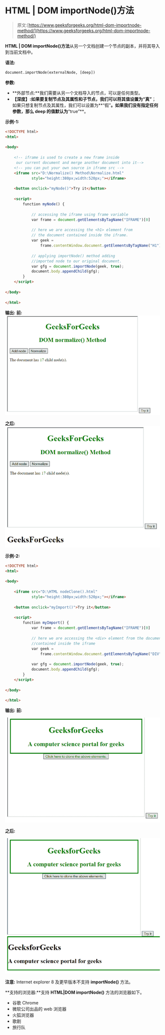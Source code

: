 # HTML | DOM importNode()方法

> 原文:[https://www.geeksforgeeks.org/html-dom-importnode-method/](https://www.geeksforgeeks.org/html-dom-importnode-method/)

**HTML | DOM importNode()方法**从另一个文档创建一个节点的副本，并将其导入到当前文档中。

**语法:**

```html
document.importNode(externalNode, [deep])

```

**参数:**

*   **外部节点:**我们需要从另一个文档导入的节点，可以是任何类型。
*   **【深度】:**如果要复制节点及其属性和子节点，我们可以将其值设置为**“真”**；如果只想复制节点及其属性，我们可以设置为**“假”**。如果我们没有指定任何参数，那么 **deep** 的值默认为**“true”**。

**示例-1:**

```html
<!DOCTYPE html>
<html>

<body>

    <!-- iframe is used to create a new frame inside
     our current document and merge another document into it-->
    <!-- you can put your own source in iframe src -->
    <iframe src="D:\Normalize() Method\Normalize.html" 
            style="height:380px;width:520px;"></iframe>

    <button onclick="myNode()">Try it</button>

    <script>
        function myNode() {

            // accessing the iframe using frame variable
            var frame = document.getElementsByTagName("IFRAME")[0]

            // here we are accessing the <h1> element from 
            // the document contained inside the iframe.
            var geek = 
                frame.contentWindow.document.getElementsByTagName("H1")[0];

            // applying importNode() method adding 
            //imported node to our original document.
            var gfg = document.importNode(geek, true);
            document.body.appendChild(gfg);
        }
    </script>

</body>

</html>
```

**输出:**
**前:**
![](img/3100edfa4fe0575b560c119d6bf0c755.png)

**之后:**
![](img/98f038bd2f588218f5ef4daa863131b6.png)

**示例-2:**

```html
<!DOCTYPE html>
<html>

<body>

    <iframe src="D:\HTML nodeClone().html" 
            style="height:380px;width:520px;"></iframe>

    <button onclick="myImport()">Try it</button>

    <script>
        function myImport() {
            var frame = document.getElementsByTagName("IFRAME")[0]

            // here we are accessing the <div> element from the document 
            //contained inside the iframe
            var geek = 
                frame.contentWindow.document.getElementsByTagName("DIV")[0];

            var gfg = document.importNode(geek, true);
            document.body.appendChild(gfg);
        }
    </script>

</body>

</html>
```

**输出:**
**前:**

![](img/30486260cec9e2011682f82b6b8dd15e.png)

**之后:**

![](img/b988182330aee535e5cd51c3659cab12.png)

**注意:** Internet explorer 8 及更早版本不支持 **importNode()** 方法。

**支持的浏览器:**支持 **HTML|DOM importNode()** 方法的浏览器如下。

*   谷歌 Chrome
*   微软公司出品的 web 浏览器
*   火狐浏览器
*   歌剧
*   旅行队